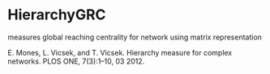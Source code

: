 # HierarchyGRC
measures global reaching centrality for network using matrix representation

E. Mones, L. Vicsek, and T. Vicsek. Hierarchy measure for complex networks. PLOS ONE, 7(3):1–10, 03 2012.
